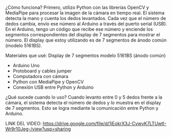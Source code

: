 ¿Cómo funciona?
Primero, utilizo Python con las librerías OpenCV y MediaPipe para procesar la imagen de la cámara en tiempo real. El sistema detecta la mano y cuenta los dedos levantados. Cada vez que el número de dedos cambia, envío ese número al Arduino a través del puerto serial (USB).
En el Arduino, tengo un código que recibe ese número y enciende los segmentos correspondientes del display de 7 segmentos para mostrar el número. El display que estoy utilizando es de 7 segmentos de ánodo común (modelo 5161BS).

Materiales que usé:
Display de 7 segmentos modelo 5161BS (ánodo común)

* Arduino Uno
* Protoboard y cables jumper
* Computadora con cámara
* Python con MediaPipe y OpenCV
* Conexión USB entre Python y Arduino

¿Qué sucede cuando lo uso?
Cuando levanto entre 0 y 5 dedos frente a la cámara, el sistema detecta el número de dedos y lo muestra en el display de 7 segmentos. Esto se logra mediante la comunicación entre Python y Arduino.


LINK DEL VIDEO:
https://drive.google.com/file/d/1iEokrX3J-CvwvK7LTUwtI-Wr9r10Jeg-/view?usp=sharing
